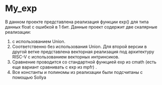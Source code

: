# My_exp
В данном проекте представлена реализация функции exp() для типа данных float  с ошибкой в 1 бит. Данные проект содержит две   скалярные реализации: 
1) с использованием Union.
2) Соответственно без использования Union.
 Для второй версии в другой ветке представлена векторная реализация под архитектуру RISC-V с использованием  векторных интринсиков.
3) Сравнение проводится со стандартной функцией exp из cmath (есть еще вариант сравнивать с exp из mpfr) .
4) Все константы и полиномы из реализации были подсчитаны с помощью Sollya 
